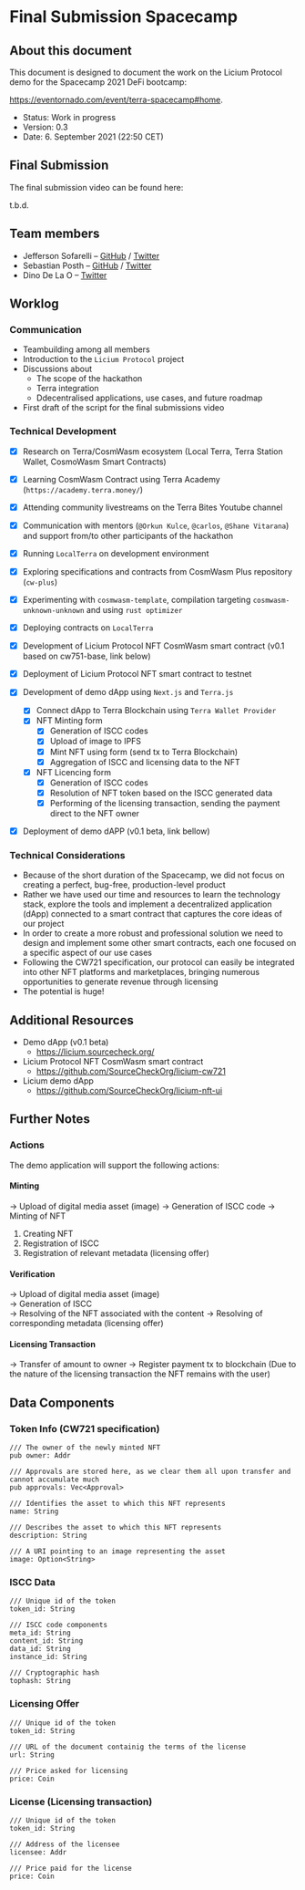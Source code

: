 # Final Submission Spacecamp

## About this document 

This document is designed to document the work on the Licium Protocol demo for the Spacecamp 2021 DeFi bootcamp:   

https://eventornado.com/event/terra-spacecamp#home.

- Status: Work in progress  
- Version: 0.3
- Date: 6. September 2021 (22:50 CET)

## Final Submission

The final submission video can be found here: 

t.b.d.

## Team members

* Jefferson Sofarelli – [GitHub](https://github.com/jmsofarelli/) / [Twitter](https://twitter.com/@jmsofarelli)    
* Sebastian Posth – [GitHub](https://github.com/sposth) / [Twitter](https://twitter.com/posth/)
* Dino De La O – [Twitter](https://twitter.com/dinodelaomx)   

## Worklog

### Communication
- Teambuilding among all members  
- Introduction to the `Licium Protocol` project 
- Discussions about 
  - The scope of the hackathon 
  - Terra integration  
  - Ddecentralised applications, use cases, and future roadmap  
- First draft of the script for the final submissions video  

### Technical Development
- [x] Research on Terra/CosmWasm ecosystem (Local Terra, Terra Station Wallet, CosmoWasm Smart Contracts)
- [x] Learning CosmWasm Contract using Terra Academy (`https://academy.terra.money/`)
- [x] Attending community livestreams on the Terra Bites Youtube channel
- [x] Communication with mentors (`@Orkun Kulce`, `@carlos`, `@Shane Vitarana`) and support from/to other participants of the hackathon
- [x] Running `LocalTerra` on development environment
- [x] Exploring specifications and contracts from CosmWasm Plus repository (`cw-plus`)
- [x] Experimenting with `cosmwasm-template`, compilation targeting `cosmwasm-unknown-unknown` and using `rust optimizer`
- [x] Deploying contracts on `LocalTerra`
- [x] Development of Licium Protocol NFT CosmWasm smart contract (v0.1 based on cw751-base, link below)
- [x] Deployment of Licium Protocol NFT smart contract to testnet
- [x] Development of demo dApp using `Next.js` and `Terra.js`
  - [x] Connect dApp to Terra Blockchain using `Terra Wallet Provider`
  - [x] NFT Minting form 
     - [x] Generation of ISCC codes
     - [x] Upload of image to IPFS
     - [x] Mint NFT using form (send tx to Terra Blockchain)
     - [x] Aggregation of ISCC and licensing data to the NFT
  - [x] NFT Licencing form
     - [x] Generation of ISCC codes
     - [x] Resolution of NFT token based on the ISCC generated data 
     - [x] Performing of the licensing transaction, sending the payment direct to the NFT owner
- [x] Deployment of demo dAPP (v0.1 beta, link bellow) 


### Technical Considerations 

- Because of the short duration of the Spacecamp, we did not focus on creating a perfect, bug-free, production-level product
- Rather we have used our time and resources to learn the technology stack, explore the tools and implement a decentralized application (dApp) connected to a smart contract that captures the core ideas of our project
- In order to create a more robust and professional solution we need to design and implement some other smart contracts, each one focused on a specific aspect of our use cases
- Following the CW721 specification, our protocol can easily be integrated into other NFT platforms and marketplaces, bringing numerous opportunities to generate revenue through licensing
- The potential is huge!


## Additional Resources
* Demo dApp (v0.1 beta)
  * https://licium.sourcecheck.org/
* Licium Protocol NFT CosmWasm smart contract
  * https://github.com/SourceCheckOrg/licium-cw721
* Licium demo dApp
  * https://github.com/SourceCheckOrg/licium-nft-ui


## Further Notes

### Actions
The demo application will support the following actions:  

#### Minting
→ Upload of digital media asset (image)
→ Generation of ISCC code
→ Minting of NFT
1. Creating NFT  
2. Registration of ISCC
3. Registration of relevant metadata (licensing offer)

#### Verification
→ Upload of digital media asset (image)  
→ Generation of ISCC  
→ Resolving of the NFT associated with the content
→ Resolving of corresponding metadata (licensing offer)  

#### Licensing Transaction
→ Transfer of amount to owner
→ Register payment tx to blockchain
(Due to the nature of the licensing transaction the NFT remains with the user)   

## Data Components

### Token Info (CW721 specification)

```
/// The owner of the newly minted NFT
pub owner: Addr

/// Approvals are stored here, as we clear them all upon transfer and cannot accumulate much
pub approvals: Vec<Approval>

/// Identifies the asset to which this NFT represents
name: String

/// Describes the asset to which this NFT represents
description: String

/// A URI pointing to an image representing the asset
image: Option<String>
```

### ISCC Data

```
/// Unique id of the token
token_id: String

/// ISCC code components
meta_id: String
content_id: String
data_id: String
instance_id: String

/// Cryptographic hash
tophash: String
```


### Licensing Offer

```
/// Unique id of the token
token_id: String  

/// URL of the document containig the terms of the license
url: String

/// Price asked for licensing
price: Coin
```

### License (Licensing transaction)

```
/// Unique id of the token
token_id: String

/// Address of the licensee
licensee: Addr

/// Price paid for the license
price: Coin
```
